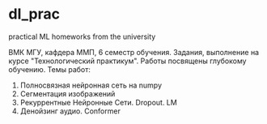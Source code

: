 # dl_prac
practical ML homeworks from the university

ВМК МГУ, кафдера ММП, 6 семестр обучения. Задания, выполнение на курсе "Технологический практикум". Работы посвящены глубокому обучению. Темы работ:

1. Полносвязная нейронная сеть на numpy
2. Сегментация изображений
3. Рекуррентные Нейронные Сети. Dropout. LM
4. Денойзинг аудио. Conformer
